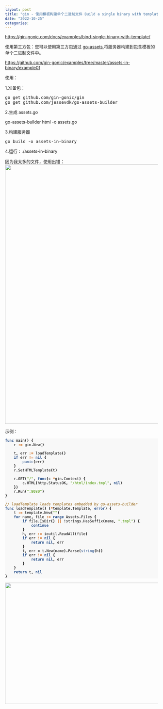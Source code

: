 ```yaml
---
layout: post
title: "gin - 使用模板构建单个二进制文件 Build a single binary with templates--todo"
date: "2022-10-25"
categories: 
---
```

<p><a href="https://gin-gonic.com/docs/examples/bind-single-binary-with-template/">https://gin-gonic.com/docs/examples/bind-single-binary-with-template/</a></p>

<p>使用第三方包：您可以使用第三方包通过 <a href="https://github.com/jessevdk/go-assets">go-assets </a>将服务器构建到包含模板的单个二进制文件中。</p>

<p><a href="https://github.com/gin-gonic/examples/tree/master/assets-in-binary/example01">https://github.com/gin-gonic/examples/tree/master/assets-in-binary/example01</a></p>

<p>使用：</p>

<p>1.准备包：</p>

<pre>
go get github.com/gin-gonic/gin
go get github.com/jessevdk/go-assets-builder</pre>

<p>2.生成 assets.go</p>

<p>go-assets-builder html -o assets.go</p>

<p>3.构建服务器</p>

<pre>
go build -o assets-in-binary</pre>

<p>4.运行：./assets-in-binary</p>

<p>因为我太多的文件，使用出错：<img height="856" src="/uploads/ckeditor/pictures/624/image-20221025094015-1.png" width="979" /></p>

<p>示例：</p>

<pre style="background-color:#f8f8f8;-moz-tab-size:4;-o-tab-size:4;tab-size:4">
<code class="language-go" data-lang="go"><span style="color:#204a87;font-weight:700">func</span> <span style="color:#000">main</span><span style="color:#000;font-weight:700">()</span> <span style="color:#000;font-weight:700">{</span>
	<span style="color:#000">r</span> <span style="color:#ce5c00;font-weight:700">:=</span> <span style="color:#000">gin</span><span style="color:#000;font-weight:700">.</span><span style="color:#000">New</span><span style="color:#000;font-weight:700">()</span>

	<span style="color:#000">t</span><span style="color:#000;font-weight:700">,</span> <span style="color:#000">err</span> <span style="color:#ce5c00;font-weight:700">:=</span> <span style="color:#000">loadTemplate</span><span style="color:#000;font-weight:700">()</span>
	<span style="color:#204a87;font-weight:700">if</span> <span style="color:#000">err</span> <span style="color:#ce5c00;font-weight:700">!=</span> <span style="color:#204a87;font-weight:700">nil</span> <span style="color:#000;font-weight:700">{</span>
		<span style="color:#204a87">panic</span><span style="color:#000;font-weight:700">(</span><span style="color:#000">err</span><span style="color:#000;font-weight:700">)</span>
	<span style="color:#000;font-weight:700">}</span>
	<span style="color:#000">r</span><span style="color:#000;font-weight:700">.</span><span style="color:#000">SetHTMLTemplate</span><span style="color:#000;font-weight:700">(</span><span style="color:#000">t</span><span style="color:#000;font-weight:700">)</span>

	<span style="color:#000">r</span><span style="color:#000;font-weight:700">.</span><span style="color:#000">GET</span><span style="color:#000;font-weight:700">(</span><span style="color:#4e9a06">&quot;/&quot;</span><span style="color:#000;font-weight:700">,</span> <span style="color:#204a87;font-weight:700">func</span><span style="color:#000;font-weight:700">(</span><span style="color:#000">c</span> <span style="color:#ce5c00;font-weight:700">*</span><span style="color:#000">gin</span><span style="color:#000;font-weight:700">.</span><span style="color:#000">Context</span><span style="color:#000;font-weight:700">)</span> <span style="color:#000;font-weight:700">{</span>
		<span style="color:#000">c</span><span style="color:#000;font-weight:700">.</span><span style="color:#000">HTML</span><span style="color:#000;font-weight:700">(</span><span style="color:#000">http</span><span style="color:#000;font-weight:700">.</span><span style="color:#000">StatusOK</span><span style="color:#000;font-weight:700">,</span> <span style="color:#4e9a06">&quot;/html/index.tmpl&quot;</span><span style="color:#000;font-weight:700">,</span> <span style="color:#204a87;font-weight:700">nil</span><span style="color:#000;font-weight:700">)</span>
	<span style="color:#000;font-weight:700">})</span>
	<span style="color:#000">r</span><span style="color:#000;font-weight:700">.</span><span style="color:#000">Run</span><span style="color:#000;font-weight:700">(</span><span style="color:#4e9a06">&quot;:8080&quot;</span><span style="color:#000;font-weight:700">)</span>
<span style="color:#000;font-weight:700">}</span>

<span style="color:#8f5902;font-style:italic">// loadTemplate loads templates embedded by go-assets-builder
</span><span style="color:#204a87;font-weight:700">func</span> <span style="color:#000">loadTemplate</span><span style="color:#000;font-weight:700">()</span> <span style="color:#000;font-weight:700">(</span><span style="color:#ce5c00;font-weight:700">*</span><span style="color:#000">template</span><span style="color:#000;font-weight:700">.</span><span style="color:#000">Template</span><span style="color:#000;font-weight:700">,</span> <span style="color:#204a87;font-weight:700">error</span><span style="color:#000;font-weight:700">)</span> <span style="color:#000;font-weight:700">{</span>
	<span style="color:#000">t</span> <span style="color:#ce5c00;font-weight:700">:=</span> <span style="color:#000">template</span><span style="color:#000;font-weight:700">.</span><span style="color:#000">New</span><span style="color:#000;font-weight:700">(</span><span style="color:#4e9a06">&quot;&quot;</span><span style="color:#000;font-weight:700">)</span>
	<span style="color:#204a87;font-weight:700">for</span> <span style="color:#000">name</span><span style="color:#000;font-weight:700">,</span> <span style="color:#000">file</span> <span style="color:#ce5c00;font-weight:700">:=</span> <span style="color:#204a87;font-weight:700">range</span> <span style="color:#000">Assets</span><span style="color:#000;font-weight:700">.</span><span style="color:#000">Files</span> <span style="color:#000;font-weight:700">{</span>
		<span style="color:#204a87;font-weight:700">if</span> <span style="color:#000">file</span><span style="color:#000;font-weight:700">.</span><span style="color:#000">IsDir</span><span style="color:#000;font-weight:700">()</span> <span style="color:#ce5c00;font-weight:700">||</span> <span style="color:#000;font-weight:700">!</span><span style="color:#000">strings</span><span style="color:#000;font-weight:700">.</span><span style="color:#000">HasSuffix</span><span style="color:#000;font-weight:700">(</span><span style="color:#000">name</span><span style="color:#000;font-weight:700">,</span> <span style="color:#4e9a06">&quot;.tmpl&quot;</span><span style="color:#000;font-weight:700">)</span> <span style="color:#000;font-weight:700">{</span>
			<span style="color:#204a87;font-weight:700">continue</span>
		<span style="color:#000;font-weight:700">}</span>
		<span style="color:#000">h</span><span style="color:#000;font-weight:700">,</span> <span style="color:#000">err</span> <span style="color:#ce5c00;font-weight:700">:=</span> <span style="color:#000">ioutil</span><span style="color:#000;font-weight:700">.</span><span style="color:#000">ReadAll</span><span style="color:#000;font-weight:700">(</span><span style="color:#000">file</span><span style="color:#000;font-weight:700">)</span>
		<span style="color:#204a87;font-weight:700">if</span> <span style="color:#000">err</span> <span style="color:#ce5c00;font-weight:700">!=</span> <span style="color:#204a87;font-weight:700">nil</span> <span style="color:#000;font-weight:700">{</span>
			<span style="color:#204a87;font-weight:700">return</span> <span style="color:#204a87;font-weight:700">nil</span><span style="color:#000;font-weight:700">,</span> <span style="color:#000">err</span>
		<span style="color:#000;font-weight:700">}</span>
		<span style="color:#000">t</span><span style="color:#000;font-weight:700">,</span> <span style="color:#000">err</span> <span style="color:#000;font-weight:700">=</span> <span style="color:#000">t</span><span style="color:#000;font-weight:700">.</span><span style="color:#000">New</span><span style="color:#000;font-weight:700">(</span><span style="color:#000">name</span><span style="color:#000;font-weight:700">).</span><span style="color:#000">Parse</span><span style="color:#000;font-weight:700">(</span><span style="color:#204a87">string</span><span style="color:#000;font-weight:700">(</span><span style="color:#000">h</span><span style="color:#000;font-weight:700">))</span>
		<span style="color:#204a87;font-weight:700">if</span> <span style="color:#000">err</span> <span style="color:#ce5c00;font-weight:700">!=</span> <span style="color:#204a87;font-weight:700">nil</span> <span style="color:#000;font-weight:700">{</span>
			<span style="color:#204a87;font-weight:700">return</span> <span style="color:#204a87;font-weight:700">nil</span><span style="color:#000;font-weight:700">,</span> <span style="color:#000">err</span>
		<span style="color:#000;font-weight:700">}</span>
	<span style="color:#000;font-weight:700">}</span>
	<span style="color:#204a87;font-weight:700">return</span> <span style="color:#000">t</span><span style="color:#000;font-weight:700">,</span> <span style="color:#204a87;font-weight:700">nil</span>
<span style="color:#000;font-weight:700">}</span>
</code></pre>

<p><img height="400" src="/uploads/ckeditor/pictures/626/image-20221025095635-2.png" width="1516" /></p>

